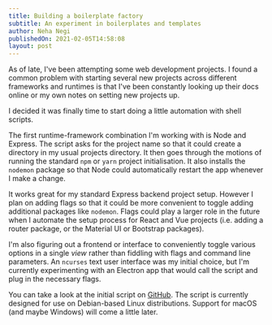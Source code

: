```yaml
---
title: Building a boilerplate factory
subtitle: An experiment in boilerplates and templates
author: Neha Negi
publishedOn: 2021-02-05T14:58:08
layout: post
---
```


As of late, I've been attempting some web development projects. I found a common problem with starting several new projects across different frameworks and runtimes is that I've been constantly looking up their docs online or my own notes on setting new projects up.

I decided it was finally time to start doing a little automation with shell scripts.

The first runtime-framework combination I'm working with is Node and Express. The script asks for the project name so that it could create a directory in my usual projects directory. It then goes through the motions of running the standard `npm` or `yarn` project initialisation. It also installs the `nodemon` package so that Node could automatically restart the app whenever I make a change.

It works great for my standard Express backend project setup. However I plan on adding flags so that it could be more convenient to toggle adding additional packages like `nodemon`. Flags could play a larger role in the future when I automate the setup process for React and Vue projects (i.e. adding a router package, or the Material UI or Bootstrap packages).

I'm also figuring out a frontend or interface to conveniently toggle various options in a single _view_ rather than fiddling with flags and command line parameters. An `ncurses` text user interface was my initial choice, but I'm currently experimenting with an Electron app that would call the script and plug in the necessary flags.

You can take a look at the initial script on [GitHub](https://github.com/csiew/boilerplate_generators). The script is currently designed for use on Debian-based Linux distributions. Support for macOS (and maybe Windows) will come a little later.
